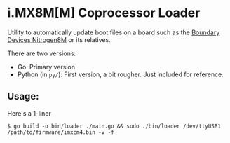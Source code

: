 # i.MX8M[M] Coprocessor Loader

Utility to automatically update boot files on a board such as the [Boundary Devices Nitrogen8M](https://boundarydevices.com/product/nitrogen8m/) or its relatives.

There are two versions:
- Go: Primary version
- Python (in `py/`): First version, a bit rougher. Just included for reference.


## Usage:
Here's a 1-liner
```
$ go build -o bin/loader ./main.go && sudo ./bin/loader /dev/ttyUSB1 /path/to/firmware/imxcm4.bin -v -f
```
